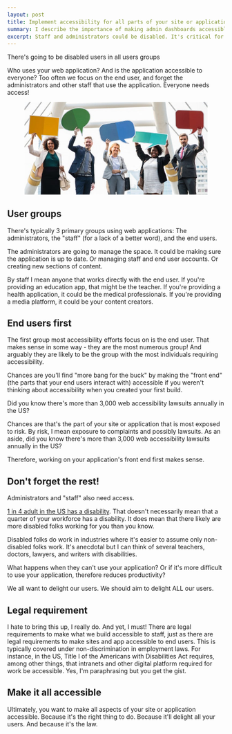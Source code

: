 ```yaml
---
layout: post
title: Implement accessibility for all parts of your site or application
summary: I describe the importance of making admin dashboards accessible. It's critical that all parts of a web-based application is accessible because staff using it could also be disabled. 
excerpt: Staff and administrators could be disabled. It's critical for admin dashboards to be accessible. Not just the parts used by consumers.
---
```

There's going to be disabled users in all users groups

Who uses your web application? And is the application accessible to everyone? Too often we focus on the end user, and forget the administrators and other staff that use the application. Everyone needs access!

<figure>
    <img src="/img/diverse-users.jpg" alt="A group of 5 people, holding speech bubbles. Two white men. One white woman. Two black women." >
    
</figure>

## User groups

There's typically 3 primary groups using web applications: The administrators, the "staff" (for a lack of a better word), and the end users.

The administrators are going to manage the space. It could be making sure the application is up to date. Or managing staff and end user accounts. Or creating new sections of content.

By staff I mean anyone that works directly with the end user. If you're providing an education app, that might be the teacher. If you're providing a health application, it could be the medical professionals. If you're providing a media platform, it could be your content creators.

## End users first

The first group most accessibility efforts focus on is the end user. That makes sense in some way - they are the most numerous group! And arguably they are likely to be the group with the most individuals requiring accessibility.

Chances are you'll find "more bang for the buck" by making the "front end" (the parts that your end users interact with) accessible if you weren't thinking about accessibility when you created your first build.

<div class="inline-quote">Did you know there's more than 3,000 web accessibility lawsuits annually in the US?</div>

Chances are that's the part of your site or application that is most exposed to risk. By risk, I mean exposure to complaints and possibly lawsuits. As an aside, did you know there's more than 3,000 web accessibility lawsuits annually in the US?

Therefore, working on your application's front end first makes sense.
## Don't forget the rest!

Administrators and "staff" also need access.

[1 in 4 adult in the US has a disability](https://www.cdc.gov/ncbddd/disabilityandhealth/infographic-disability-impacts-all.html). That doesn't necessarily mean that a quarter of your workforce has a disability. It does mean that there likely are more disabled folks working for you than you know.

Disabled folks do work in industries where it's easier to assume only non-disabled folks work. It's anecdotal but I can think of several teachers, doctors, lawyers, and writers with disabilities.

What happens when they can't use your application? Or if it's more difficult to use your application, therefore reduces productivity?

We all want to delight our users. We should aim to delight ALL our users.
## Legal requirement

I hate to bring this up, I really do. And yet, I must! There are legal requirements to make what we build accessible to staff, just as there are legal requirements to make sites and app accessible to end users. This is typically covered under non-discrimination in employment laws. For instance, in the US, Title I of the Americans with Disabilities Act requires, among other things, that intranets and other digital platform required for work be accessible. Yes, I'm paraphrasing but you get the gist.
## Make it all accessible
Ultimately, you want to make all aspects of your site or application accessible. Because it's the right thing to do. Because it'll delight all your users. And because it's the law.